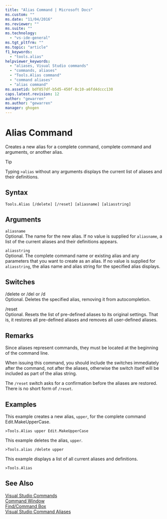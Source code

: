 ```yaml
---
title: "Alias Command | Microsoft Docs"
ms.custom: ""
ms.date: "11/04/2016"
ms.reviewer: ""
ms.suite: ""
ms.technology: 
  - "vs-ide-general"
ms.tgt_pltfrm: ""
ms.topic: "article"
f1_keywords: 
  - "tools.alias"
helpviewer_keywords: 
  - "aliases, Visual Studio commands"
  - "commands, aliases"
  - "Tools.Alias command"
  - "command aliases"
  - "alias command"
ms.assetid: bdf857df-b5d5-450f-8c10-a6fd4dccc130
caps.latest.revision: 12
author: "gewarren"
ms.author: "gewarren"
manager: ghogen
---
```

# Alias Command
Creates a new alias for a complete command, complete command and arguments, or another alias.  
  
> [!TIP]
>  Typing `>alias` without any arguments displays the current list of aliases and their definitions.  
  
## Syntax  
  
```  
Tools.Alias [/delete] [/reset] [aliasname] [aliasstring]  
```  
  
## Arguments  
 `aliasname`  
 Optional. The name for the new alias. If no value is supplied for `aliasname`, a list of the current aliases and their definitions appears.  
  
 `aliasstring`  
 Optional. The complete command name or existing alias and any parameters that you want to create as an alias. If no value is supplied for `aliasstring`, the alias name and alias string for the specified alias displays.  
  
## Switches  
 /delete or /del or /d  
 Optional. Deletes the specified alias, removing it from autocompletion.  
  
 /reset  
 Optional. Resets the list of pre-defined aliases to its original settings. That is, it restores all pre-defined aliases and removes all user-defined aliases.  
  
## Remarks  
 Since aliases represent commands, they must be located at the beginning of the command line.  
  
 When issuing this command, you should include the switches immediately after the command, not after the aliases, otherwise the switch itself will be included as part of the alias string.  
  
 The `/reset` switch asks for a confirmation before the aliases are restored. There is no short form of `/reset`.  
  
## Examples  
 This example creates a new alias, `upper`, for the complete command Edit.MakeUpperCase.  
  
```  
>Tools.Alias upper Edit.MakeUpperCase  
```  
  
 This example deletes the alias, `upper`.  
  
```  
>Tools.alias /delete upper  
```  
  
 This example displays a list of all current aliases and definitions.  
  
```  
>Tools.Alias  
```  
  
## See Also  
 [Visual Studio Commands](../../ide/reference/visual-studio-commands.md)   
 [Command Window](../../ide/reference/command-window.md)   
 [Find/Command Box](../../ide/find-command-box.md)   
 [Visual Studio Command Aliases](../../ide/reference/visual-studio-command-aliases.md)